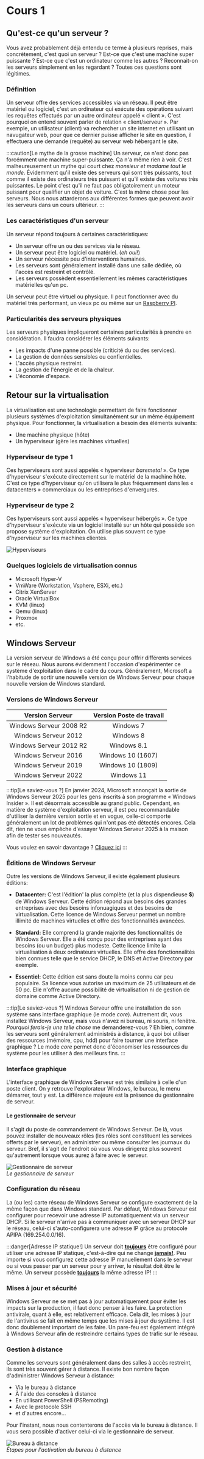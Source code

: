 # Cours 1



## Qu'est-ce qu'un serveur ?

Vous avez probablement déjà entendu ce terme à plusieurs reprises, mais concrètement, c'est quoi un serveur ? Est-ce que c'est une machine super puissante ? Est-ce que c'est un ordinateur comme les autres ? Reconnait-on les serveurs simplement en les regardant ? Toutes ces questions sont légitimes.

### Définition

Un serveur offre des services accessibles via un réseau. Il peut être matériel ou logiciel, c'est un ordinateur qui exécute des opérations suivant les requêtes effectués par un autre ordinateur appelé « client ». C'est pourquoi on entend souvent parler de relation « client/serveur ». Par exemple, un utilisateur (client) va rechercher un site internet en utilisant un navugateur web, pour que ce dernier puisse afficher le site en question, il effectuera une demande (requête) au serveur web hébergant le site.

:::caution[Le mythe de la grosse machine]
Un serveur, ce n'est donc pas forcémment une machine super-puissante. Ça n'a même rien à voir. C'est malheureusement un mythe qui court chez *monsieur et madame tout le monde*. Évidemment qu'il existe des serveurs qui sont très puissants, tout comme il existe des ordinateurs très puissant et qu'il existe des voitures très puissantes. Le point c'est qu'il ne faut pas obligatoirement un moteur puissant pour qualifier un objet de voiture. C'est la même chose pour les serveurs. Nous nous attarderons aux différentes formes que peuvent avoir les serveurs dans un cours ultérieur.
:::

### Les caractéristiques d'un serveur

Un serveur répond toujours à certaines caractéristiques:

- Un serveur offre un ou des services via le réseau.
- Un serveur peut être logiciel ou matériel. (*eh oui!*)
- Un serveur nécessite peu d'interventions humaines.
- Les serveurs sont généralement installé dans une salle dédiée, où l'accès est restreint et contrôlé.
- Les serveurs possèdent essentiellement les mêmes caractéristiques matérielles qu'un pc.

Un serveur peut être virtuel ou physique. Il peut fonctionner avec du matériel très performant, un vieux pc ou même sur un [Raspberry PI](https://www.raspberrypi.com/).

### Particularités des serveurs physiques

Les serveurs physiques impliqueront certaines particularités à prendre en considération. Il faudra considérer les éléments suivants:

- Les impacts d'une panne possible (criticité du ou des services).
- La gestion de données sensibles ou confientielles.
- L'accès physique restreint.
- La gestion de l'énergie et de la chaleur.
- L'économie d'espace.

## Retour sur la virtualisation

La virtualisation est une technologie permettant de faire fonctionner plusieurs systèmes d'exploitation simultanément sur un même équipement physique. Pour fonctionner, la virtualisation a besoin des éléments suivants:

- Une machine physique (hôte)
- Un hyperviseur (gère les machines virtuelles)


### Hyperviseur de type 1
Ces hyperviseurs sont aussi appelés « hyperviseur *baremetal* ». Ce type d'hyperviseur s'exécute directement sur le matériel de la machine hôte. C'est ce type d'hyperviseur qu'on utilisera le plus fréquemment dans les « datacenters » commerciaux ou les entreprises d'envergures.

### Hyperviseur de type 2
Ces hyperviseurs sont aussi appelés « hyperviseur hébergés ». Ce type d'hyperviseur s'exécute via un logiciel installé sur un hôte qui possède son propose système d'exploitation. On utilise plus souvent ce type d'hyperviseur sur les machines clientes.

![Hyperviseurs](../Assets/01/hyperviseurs.png)

### Quelques logiciels de virtualisation connus

- Microsoft Hyper-V
- VmWare (Workstation, Vsphere, ESXi, etc.)
- Citrix XenServer
- Oracle VirtualBox
- KVM (linux)
- Qemu (linux)
- Proxmox
- etc.

## Windows Serveur

La version serveur de Windows a été conçu pour offrir différents services sur le réseau. Nous aurons évidemment l'occasion d'expérimenter ce système d'exploitation dans le cadre du cours. Généralement, Microsoft a l'habitude de sortir une nouvelle version de Windows Serveur pour chaque nouvelle version de Windows standard.

### Versions de Windows Serveur

|Version Serveur|Version Poste de travail|
|:---------------:|:------------------------:|
| Windows Serveur 2008 R2 | Windows 7 |
| Windows Serveur 2012 | Windows 8 |
| Windows Serveur 2012 R2 | Windows 8.1 |
| Windows Serveur 2016 | Windows 10 (1607) |
| Windows Serveur 2019 | Windows 10 (1809)
| Windows Serveur 2022 | Windows 11 |

:::tip[Le saviez-vous ?]
En janvier 2024, Microsoft annonçait la sortie de Windows Serveur 2025 pour les gens inscrits à son programme « Windows Insider ». Il est désormais accessible au grand public. Cependant, en matière de système d'exploitation serveur, il est peu recommandable d'utiliser la dernière version sortie et en vogue, celle-ci comporte généralement un lot de problèmes qui n'ont pas été détectés encores. Cela dit, rien ne vous empêche d'essayer Windows Serveur 2025 à la maison afin de tester ses nouveautés.

Vous voulez en savoir davantage ? [Cliquez ici](https://www.bleepingcomputer.com/news/microsoft/windows-server-2025-released-here-are-the-new-features/?fbclid=IwY2xjawGWcetleHRuA2FlbQIxMQABHcvLEqFi18w_N4umRyu5jhIqf3_uYAvwyFtUlm2vTTsMCRbM8HdBbpRW8Q_aem_7EwV9hteDZWbBE8yuT9f8w)
:::

### Éditions de Windows Serveur

Outre les versions de Windows Serveur, il existe également plusieurs éditions:

- **Datacenter:** C'est l'édition' la plus complète (et la plus dispendieuse 💲) de Windows Serveur. Cette édition répond aux besoins des grandes entreprises avec des besoins infonuagiques et des besoins de virtualisation. Cette licence de Windows Serveur permet un nombre illimité de machines virtuelles et offre des fonctionnalités avancées.

- **Standard:** Elle comprend la grande majorité des fonctionnalités de Windows Serveur. Elle a été conçu pour des entreprises ayant des besoins (ou un budget) plus modeste. Cette licence limite la virtualisation à deux ordinateurs virtuelles. Elle offre des fonctionnalités bien connues telle que le service DHCP, le DNS et Active Directory par exemple. 

- **Essentiel:** Cette édition est sans doute la moins connu car peu populaire. Sa licence vous autorise un maximum de 25 utilisateurs et de 50 pc. Elle n'offre aucune possibilité de virtualisation ni de gestion de domaine comme Active Directory.

:::tip[Le saviez-vous ?]
Windows Serveur offre une installation de son système sans interface graphique (le mode *core*). Autrement dit, vous installez Windows Serveur, mais vous n'avez ni bureau, ni souris, ni fenêtre. *Pourquoi ferais-je une telle chose* me demanderez-vous ? Eh bien, comme les serveurs sont généralement administrés à distance, à quoi boi utiliser des ressources (mémoire, cpu, hdd) pour faire tourner une interface graphique ? Le mode *core* permet donc d'économiser les ressources du système pour les utiliser à des meilleurs fins.
:::

### Interface graphique

L'interface graphique de Windows Serveur est très similaire à celle d'un poste client. On y retrouve l'explorateur Windows, le bureau, le menu démarrer, tout y est. La différence majeure est la présence du gestionnaire de serveur.

#### Le gestionnaire de serveur

Il s'agit du poste de commandement de Windows Serveur. De là, vous pouvez installer de nouveaux rôles (les rôles sont constituent les services offerts par le serveur), en administrer ou même consulter les journaux du serveur. Bref, il s'agit de l'endroit où vous vous dirigerez plus souvent qu'autrement lorsque vous aurez à faire avec le serveur.

![Gestionnaire de serveur](../Assets/01/GestionnaireServeur.png)<br/>
*Le gestionnaire de serveur*

### Configuration du réseau

La (ou les) carte réseau de Windows Serveur se configure exactement de la même façon que dans Windows standard. Par défaut, Windows Serveur est configurer pour recevoir une adresse IP automatiquement via un serveur DHCP. Si le serveur n'arrive pas à communiquer avec un serveur DHCP sur le réseau, celui-ci s'auto-configurera une adresse IP grâce au protocole APIPA (169.254.0.0/16).

:::danger[Adresse IP statique!]
Un serveur doit <u>**toujours**</u> être configuré pour utiliser une adresse IP statique, c'est-à-dire qui ne change <u>**jamais!**</u>. Peu importe si vous configurez cette adresse IP manuellement dans le serveur ou si vous passer par un serveur pour y arriver, le résultat doit être le même. Un serveur possède <u>**toujours**</u> la même adresse IP!
:::

### Mises à jour et sécurité

Windows Serveur ne se met pas à jour automatiquement pour éviter les impacts sur la production, il faut donc penser à les faire. La protection antivirale, quant à elle, est relativement efficace. Cela dit, les mises à jour de l'antivirus se fait en même temps que les mises à jour du système. Il est donc doublement important de les faire. Un pare-feu est également intégré à Windows Serveur afin de restreindre certains types de trafic sur le réseau.

### Gestion à distance
Comme les serveurs sont généralement dans des salles à accès restreint, ils sont très souvent gérer à distance. Il existe bon nombre façon d'administrer Windows Serveur à distance:
- Via le bureau à distance
- À l'aide des consoles à distance
- En utilisant PowerShell (PSRemoting)
- Avec le protocole SSH
- et d'autres encore...

Pour l'instant, nous nous contenterons de l'accès via le bureau à distance. Il vous sera possible d'activer celui-ci via le gestionnaire de serveur.

![Bureau à distance](../Assets/01/rdp.png)<br/>
*Étapes pour l'activation du bureau à distance*